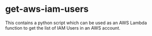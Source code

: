 # get-aws-iam-users
This contains a python script which can be used as an AWS Lambda function to get the list of IAM Users in an AWS account. 
